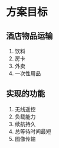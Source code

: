 # 方案目标

## 酒店物品运输

1. 饮料
2. 房卡
3. 外卖
4. 一次性用品

## 实现的功能

1. 无线遥控
2. 负载能力
3. 续航持久
4. 总等待时间最短
5. 图像传输
